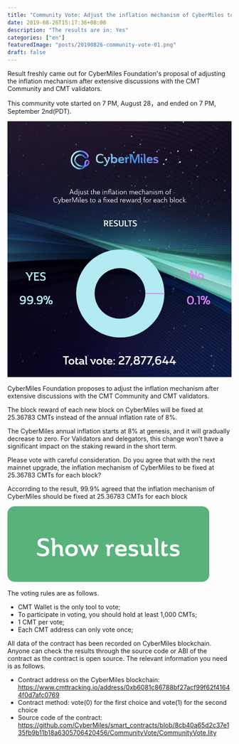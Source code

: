 ```yaml
---
title: "Community Vote: Adjust the inflation mechanism of CyberMiles to a fixed reward for each block."
date: 2019-08-26T15:17:36+08:00
description: "The results are in: Yes"
categories: ["en"]
featuredImage: "posts/20190826-community-vote-01.png"
draft: false
---
```

Result freshly came out for CyberMiles Foundation's proposal of adjusting the inflation mechanism after extensive discussions with the CMT Community and CMT validators.

This community vote started on  7 PM, August 28，and ended on 7 PM, September 2nd(PDT).

![](/posts/20190903-vote-result-02.png)

CyberMiles Foundation proposes to adjust the inflation mechanism after extensive discussions with the CMT Community and CMT validators.

The block reward of each new block on CyberMiles will be fixed at 25.36783 CMTs instead of the annual inflation rate of 8%.

The CyberMiles annual inflation starts at 8% at genesis, and it will gradually decrease to zero. For Validators and delegators, this change won't have a significant impact on the staking reward in the short term.

Please vote with careful consideration. Do you agree that with the next mainnet upgrade, the inflation mechanism of CyberMiles to be fixed at 25.36783 CMTs for each block?

Accorrding to the result, 99.9% agreed that the inflation mechanism of CyberMiles should be fixed at 25.36783 CMTs for each block

[![](/posts/20190417-button-03.png)](http://cmtvote.codeislaw.co/vote.html?contract=0xb6081c86788bf27acf99f62f41644f0d7afc0769)

The voting rules are as follows. 

* CMT Wallet is the only tool to vote;
* To participate in voting, you should hold at least 1,000 CMTs;
* 1 CMT per vote;
* Each CMT address can only vote once;

All data of the contract has been recorded on CyberMiles blockchain. Anyone can check the results through the source code or ABI of the contract as the contract is open source. The relevant information you need is as follows.

* Contract address on the CyberMiles blockchain: https://www.cmttracking.io/address/0xb6081c86788bf27acf99f62f41644f0d7afc0769
* Contract method: vote(0) for the first choice and vote(1) for the second choice
* Source code of the contract: https://github.com/CyberMiles/smart_contracts/blob/8cb40a65d2c37e135fb9b11b18a6305706420456/CommunityVote/CommunityVote.lity


